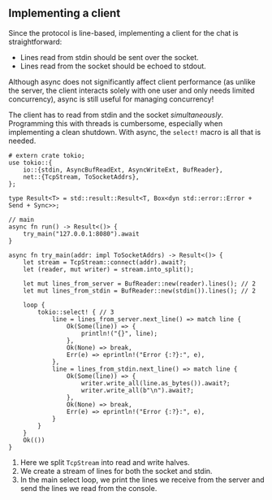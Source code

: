 ## Implementing a client

Since the protocol is line-based, implementing a client for the chat is straightforward:

* Lines read from stdin should be sent over the socket.
* Lines read from the socket should be echoed to stdout.

Although async does not significantly affect client performance (as unlike the server, the client interacts solely with one user and only needs limited concurrency), async is still useful for managing concurrency!

The client has to read from stdin and the socket *simultaneously*.
Programming this with threads is cumbersome, especially when implementing a clean shutdown.
With async, the `select!` macro is all that is needed.


```rust,ignore
# extern crate tokio;
use tokio::{
    io::{stdin, AsyncBufReadExt, AsyncWriteExt, BufReader},
    net::{TcpStream, ToSocketAddrs},
};

type Result<T> = std::result::Result<T, Box<dyn std::error::Error + Send + Sync>>;

// main
async fn run() -> Result<()> {
    try_main("127.0.0.1:8080").await
}

async fn try_main(addr: impl ToSocketAddrs) -> Result<()> {
    let stream = TcpStream::connect(addr).await?;
    let (reader, mut writer) = stream.into_split();

    let mut lines_from_server = BufReader::new(reader).lines(); // 2
    let mut lines_from_stdin = BufReader::new(stdin()).lines(); // 2

    loop {
        tokio::select! { // 3
            line = lines_from_server.next_line() => match line {
                Ok(Some(line)) => {
                    println!("{}", line);
                },
                Ok(None) => break,
                Err(e) => eprintln!("Error {:?}:", e),
            },
            line = lines_from_stdin.next_line() => match line {
                Ok(Some(line)) => {
                    writer.write_all(line.as_bytes()).await?;
                    writer.write_all(b"\n").await?;
                },
                Ok(None) => break,
                Err(e) => eprintln!("Error {:?}:", e),
            }
        }
    }
    Ok(())
}
```

1. Here we split `TcpStream` into read and write halves.
2. We create a stream of lines for both the socket and stdin.
3. In the main select loop, we print the lines we receive from the server and send the lines we read from the console.
